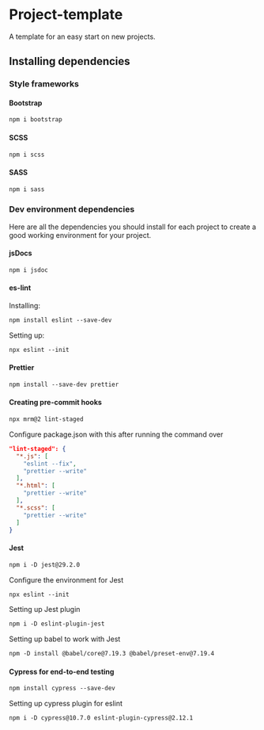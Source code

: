 # Project-template

A template for an easy start on new projects.

## Installing dependencies

### Style frameworks

#### Bootstrap

```md
npm i bootstrap
```

#### SCSS

```md
npm i scss
```

#### SASS

```md
npm i sass
```

### Dev environment dependencies

Here are all the dependencies you should install for each project to create a good working environment for your project.

#### jsDocs

```md
npm i jsdoc
```

#### es-lint

Installing:

```md
npm install eslint --save-dev
```

Setting up:

```md
npx eslint --init
```

#### Prettier

```md
npm install --save-dev prettier
```

#### Creating pre-commit hooks

```md
npx mrm@2 lint-staged
```

Configure package.json with this after running the command over

```json
"lint-staged": {
  "*.js": [
    "eslint --fix",
    "prettier --write"
  ],
  "*.html": [
    "prettier --write"
  ],
  "*.scss": [
    "prettier --write"
  ]
}
```

#### Jest

```md
npm i -D jest@29.2.0
```

Configure the environment for Jest

```md
npx eslint --init
```

Setting up Jest plugin

```md
npm i -D eslint-plugin-jest
```

Setting up babel to work with Jest

```md
npm -D install @babel/core@7.19.3 @babel/preset-env@7.19.4
```

#### Cypress for end-to-end testing

```md
npm install cypress --save-dev
```

Setting up cypress plugin for eslint

```md
npm i -D cypress@10.7.0 eslint-plugin-cypress@2.12.1
```

